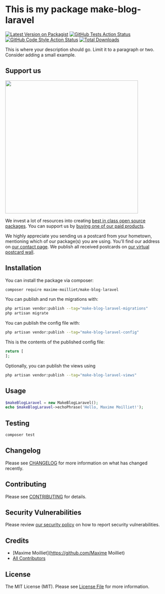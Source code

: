 # This is my package make-blog-laravel

[![Latest Version on Packagist](https://img.shields.io/packagist/v/maxime-moilliet/make-blog-laravel.svg?style=flat-square)](https://packagist.org/packages/maxime-moilliet/make-blog-laravel)
[![GitHub Tests Action Status](https://img.shields.io/github/actions/workflow/status/maxime-moilliet/make-blog-laravel/run-tests.yml?branch=main&label=tests&style=flat-square)](https://github.com/maxime-moilliet/make-blog-laravel/actions?query=workflow%3Arun-tests+branch%3Amain)
[![GitHub Code Style Action Status](https://img.shields.io/github/actions/workflow/status/maxime-moilliet/make-blog-laravel/fix-php-code-style-issues.yml?branch=main&label=code%20style&style=flat-square)](https://github.com/maxime-moilliet/make-blog-laravel/actions?query=workflow%3A"Fix+PHP+code+style+issues"+branch%3Amain)
[![Total Downloads](https://img.shields.io/packagist/dt/maxime-moilliet/make-blog-laravel.svg?style=flat-square)](https://packagist.org/packages/maxime-moilliet/make-blog-laravel)

This is where your description should go. Limit it to a paragraph or two. Consider adding a small example.

## Support us

[<img src="https://github-ads.s3.eu-central-1.amazonaws.com/make-blog-laravel.jpg?t=1" width="419px" />](https://spatie.be/github-ad-click/make-blog-laravel)

We invest a lot of resources into creating [best in class open source packages](https://spatie.be/open-source). You can support us by [buying one of our paid products](https://spatie.be/open-source/support-us).

We highly appreciate you sending us a postcard from your hometown, mentioning which of our package(s) you are using. You'll find our address on [our contact page](https://spatie.be/about-us). We publish all received postcards on [our virtual postcard wall](https://spatie.be/open-source/postcards).

## Installation

You can install the package via composer:

```bash
composer require maxime-moilliet/make-blog-laravel
```

You can publish and run the migrations with:

```bash
php artisan vendor:publish --tag="make-blog-laravel-migrations"
php artisan migrate
```

You can publish the config file with:

```bash
php artisan vendor:publish --tag="make-blog-laravel-config"
```

This is the contents of the published config file:

```php
return [
];
```

Optionally, you can publish the views using

```bash
php artisan vendor:publish --tag="make-blog-laravel-views"
```

## Usage

```php
$makeBlogLaravel = new MakeBlogLaravel();
echo $makeBlogLaravel->echoPhrase('Hello, Maxime Moilliet!');
```

## Testing

```bash
composer test
```

## Changelog

Please see [CHANGELOG](CHANGELOG.md) for more information on what has changed recently.

## Contributing

Please see [CONTRIBUTING](CONTRIBUTING.md) for details.

## Security Vulnerabilities

Please review [our security policy](../../security/policy) on how to report security vulnerabilities.

## Credits

- [Maxime Moilliet](https://github.com/Maxime Moilliet)
- [All Contributors](../../contributors)

## License

The MIT License (MIT). Please see [License File](LICENSE.md) for more information.
